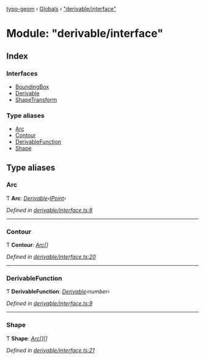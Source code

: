 [typo-geom](../README.md) › [Globals](../globals.md) › ["derivable/interface"](_derivable_interface_.md)

# Module: "derivable/interface"

## Index

### Interfaces

* [BoundingBox](../interfaces/_derivable_interface_.boundingbox.md)
* [Derivable](../interfaces/_derivable_interface_.derivable.md)
* [ShapeTransform](../interfaces/_derivable_interface_.shapetransform.md)

### Type aliases

* [Arc](_derivable_interface_.md#arc)
* [Contour](_derivable_interface_.md#contour)
* [DerivableFunction](_derivable_interface_.md#derivablefunction)
* [Shape](_derivable_interface_.md#shape)

## Type aliases

###  Arc

Ƭ **Arc**: *[Derivable](../interfaces/_derivable_interface_.derivable.md)‹[IPoint](_point_interface_.md#ipoint)›*

*Defined in [derivable/interface.ts:8](https://github.com/be5invis/typo-geom/blob/9ebaae4/src/derivable/interface.ts#L8)*

___

###  Contour

Ƭ **Contour**: *[Arc](_derivable_interface_.md#arc)[]*

*Defined in [derivable/interface.ts:20](https://github.com/be5invis/typo-geom/blob/9ebaae4/src/derivable/interface.ts#L20)*

___

###  DerivableFunction

Ƭ **DerivableFunction**: *[Derivable](../interfaces/_derivable_interface_.derivable.md)‹number›*

*Defined in [derivable/interface.ts:9](https://github.com/be5invis/typo-geom/blob/9ebaae4/src/derivable/interface.ts#L9)*

___

###  Shape

Ƭ **Shape**: *[Arc](_derivable_interface_.md#arc)[][]*

*Defined in [derivable/interface.ts:21](https://github.com/be5invis/typo-geom/blob/9ebaae4/src/derivable/interface.ts#L21)*
